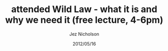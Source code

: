 ---
title: attended Wild Law - what it is and why we need it (free lecture, 4-6pm)
date: 2012/05/16
tags: [events]
author: Jez Nicholson
---